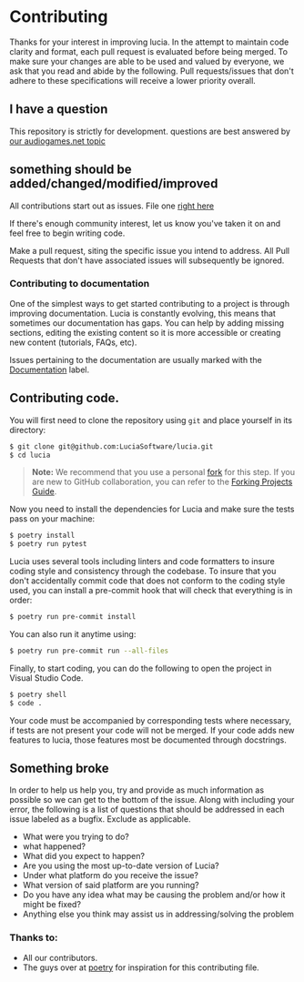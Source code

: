 # Contributing

Thanks for your interest in improving lucia.
In the attempt to maintain code clarity and format, each pull request is evaluated before being merged.
To make sure your changes are able to be used and valued by everyone, we ask that you read and abide by the following. Pull requests/issues that don't adhere to these specifications will receive a lower priority overall.

## I have a question

This repository is strictly for development. questions are best answered by [our audiogames.net topic](https://forum.audiogames.net/topic/31079/lucia-opensource-audiogame-engine-written-in-python/)

## something should be added/changed/modified/improved

All contributions start out as issues.
File one [right here](https://github.com/luciasoftware/lucia/issues)

If there's enough community interest, let us know you've taken it on and
feel free to begin writing code.

Make a pull request, siting the specific issue you intend to address.
All Pull Requests that don't have associated issues will subsequently be ignored.

### Contributing to documentation

One of the simplest ways to get started contributing to a project is through improving documentation. 
Lucia is constantly evolving, this means that sometimes our documentation has gaps. You can help by
adding missing sections, editing the existing content so it is more accessible or creating new content (tutorials, FAQs, etc).

Issues pertaining to the documentation are usually marked with the [Documentation](https://github.com/LuciaSoftware/lucia/labels/Documentation) label.


## Contributing code.

You will first need to clone the repository using `git` and place yourself in its directory:

```bash
$ git clone git@github.com:LuciaSoftware/lucia.git
$ cd lucia
```

> **Note:** We recommend that you use a personal [fork](https://docs.github.com/en/free-pro-team@latest/github/getting-started-with-github/fork-a-repo) for this step. If you are new to GitHub collaboration,
> you can refer to the [Forking Projects Guide](https://guides.github.com/activities/forking/).

Now you need to install the dependencies for Lucia and make sure the tests pass on your machine:

```bash
$ poetry install
$ poetry run pytest
```

Lucia uses several tools including linters and code formatters to insure coding style and consistency through the codebase.
To insure that you don't accidentally commit code that does not conform to the coding style used, you can install a pre-commit hook that will check that everything is in order:

```bash
$ poetry run pre-commit install
```

You can also run it anytime using:

```bash
$ poetry run pre-commit run --all-files
```

Finally, to start coding, you can do the following to open the project in Visual Studio Code.

```bash
$ poetry shell
$ code .
```

Your code must be accompanied by corresponding tests where necessary, if tests are not present your code
will not be merged.
If your code adds new features to lucia, those features most be documented through docstrings.


## Something broke

In order to help us help you, try and provide as much information as possible so we can get to the bottom of the issue.
Along with including your error, the following is a list of questions that should be addressed in each issue labeled as a bugfix. Exclude as applicable.

* What were you trying to do?
* what happened?
* What did you expect to happen?
* Are you using the most up-to-date version of Lucia?
* Under what platform do you receive the issue?
* What version of said platform are you running?
* Do you have any idea what may be causing the problem and/or how it might be fixed?
* Anything else you think may assist us in addressing/solving the problem


### Thanks to:

* All our contributors.
* The guys over at [poetry](https://github.com/python-poetry/poetry) for inspiration for this contributing file.
